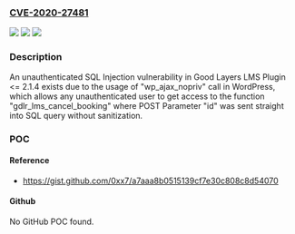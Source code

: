### [CVE-2020-27481](https://cve.mitre.org/cgi-bin/cvename.cgi?name=CVE-2020-27481)
![](https://img.shields.io/static/v1?label=Product&message=n%2Fa&color=blue)
![](https://img.shields.io/static/v1?label=Version&message=n%2Fa&color=blue)
![](https://img.shields.io/static/v1?label=Vulnerability&message=n%2Fa&color=brighgreen)

### Description

An unauthenticated SQL Injection vulnerability in Good Layers LMS Plugin <= 2.1.4 exists due to the usage of "wp_ajax_nopriv" call in WordPress, which allows any unauthenticated user to get access to the function "gdlr_lms_cancel_booking" where POST Parameter "id" was sent straight into SQL query without sanitization.

### POC

#### Reference
- https://gist.github.com/0xx7/a7aaa8b0515139cf7e30c808c8d54070

#### Github
No GitHub POC found.

